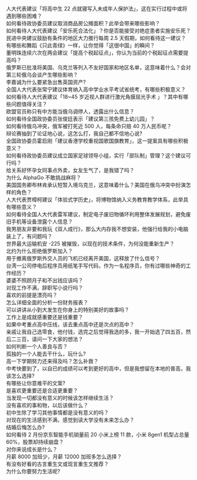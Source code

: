 人大代表建议「将高中生 22 点就寝写入未成年人保护法」，这在实行过程中或将遇到哪些困难？  
如何看待政协委员建议取消商品房公摊面积？此举会带来哪些影响？  
如何看待人大代表建议「安乐死合法化」？你是否能接受对绝症患者实施安乐死？  
民进中央建议鼓励有条件的地区大力推行每周 2.5 天假期，如何看待这一建议？  
有哪些和舞蹈《只此青绿》一样，让你觉得「这很中国」的瞬间？  
董明珠连续六次在两会建议「提高个税起征点」，你认为当前的个税起征点需要提高吗？  
俄罗斯已批准将美国、乌克兰等列入不友好国家和地区名单，这意味着什么？会对第三轮俄乌会谈产生哪些影响？  
李嘉诚为什么要紧急出售英国资产?  
全国人大代表张常宁建议体育纳入高中学业水平考试省统考，有哪些积极意义？  
如何看待人大代表建议「18~45 岁近视人群进行激光角膜屈光手术 」？其中有哪些问题值得关注？  
欧盟官员称只有中方能当俄乌调停人，透露出什么信息？  
如何看待全国政协委员张俊廷表示「建议第三孩免费上幼儿园」？  
如何看待俄乌冲突，俄军被打死近 500 人，每条命只赔 40 万人民币呢？  
辩论赛抽到了论证地心说，这怎么打，我自己都不信地心说?  
全国政协委员霍启刚「建议香港学校重视国歌国旗教育」，这一提案具有哪些积极意义？  
如何看待政协委员建议成立国家足球领导小组，实行「部队制」管理？这个建议可行吗？  
给关系好怀孕女同事点外卖，女友生气了，是我错了吗？  
为什么 AlphaGo 不敢挑战麻将？  
美国国务卿布林肯承认短暂入境乌克兰，这意味着什么？美国在俄乌冲突中扮演怎样的角色？  
人大代表贾樟柯建议「体验式学历史」，将博物馆纳入义务教育教学体系，此举具有哪些意义？  
如何看待全国人大代表雷军建议，制定电子废旧物循环利用整体发展规划，避免废旧手机等设备泄露个人信息？  
我男朋友非要和我玩《双人成行》，那么大内存我不想安装，他强行给我的小电脑装上了，有问题吗？  
世界最大运输机安 -225 被摧毁，以现在的技术条件，为何没能重新生产？  
北约为什么拒绝俄罗斯加入？  
用于撤离俄罗斯外交人员的飞机已经离开美国，这释放了什么信号？  
台湾一公司停电后程序员用纸笔手写代码，作为一名程序员，你有过哪些神奇的工作经历？  
婆婆不照顾月子和不出钱应该吗？  
对现工作不满，辞职写小说行吗？  
喜欢的前提是漂亮吗？  
怎么详细全面的分析一份财务报表？  
可以讲讲从小到大发生在你身上的特别美好的故事吗？  
工作上是成就感重要还是钱重要？  
如果中考重点高中压线，该去重点高中还是次点的高中？  
亲戚让我自己选零食，他付钱，选完之后觉得我选的多，我一开始选了四五百，然后二三百，请问一下大家的想法？  
如何判断一个人善良与否？  
孤独的一个人能去干什么，玩什么?  
高一下学期努力还来得及吗？怎么补救？  
中考快要到了，以自已的成绩可以考到更好的高中，但是我想留在本地的普高，我该怎么选择?  
有哪些让你意难平的文案?  
是喜欢更重要还是合适更重要？  
当发现一切都没有意义的时候该怎样继续生活？  
没有喜欢的事和物，以后该做什么？  
初中生除了学习其他事情都是没有意义的吗？  
对现在的生活感到不满，感觉到读大学没有未来怎么办？  
结婚后悔怎么办?  
如何看待 2 月份京东智能手机销量前 20 小米上榜 11 款，小米 8gen1 机型占总量 60%，股票却持续崩盘？  
对你来说成长是什么？  
月薪 8000 加班少，月薪 12000 加班多怎么选择？  
有没有好看的古言重生文或现言重生文推荐？  
为什么你要努力生活呢?  
